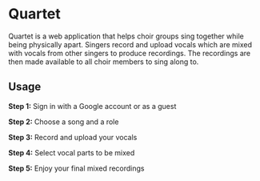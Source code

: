 # Quartet

Quartet is a web application that helps choir groups sing together while being physically apart. Singers record and upload vocals which are mixed with vocals from other singers to produce recordings. The recordings are then made available to all choir members to sing along to.

## Usage

**Step 1:** Sign in with a Google account or as a guest

**Step 2:** Choose a song and a role

**Step 3:** Record and upload your vocals

**Step 4:** Select vocal parts to be mixed

**Step 5:** Enjoy your final mixed recordings
